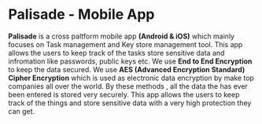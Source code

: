 # Palisade - Mobile App

<b>Palisade</b> is a cross paltform mobile app <b>(Android & iOS)</b> which mainly focuses on Task management and Key store management tool. This app allows the users to keep track of the tasks store sensitive data and infromation like passwords, public keys etc. We use <b>End to End Encryption</b> to keep the data secured. We use <b>AES (Advanced Encryption Standard) Cipher Encryption</b> which is used as electronic data encryption by make top companies all over the world. By these methods , all the data the has ever been entered is stored very securely. This app allows the users to keep track of the things and store sensitive data with a very high protection they can get.


